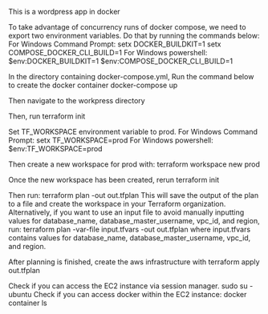 This is a wordpress app in docker



To take advantage of concurrency runs of docker compose, we need to export two environment variables. Do that by running the commands below:
    For Windows Command Prompt:
    setx DOCKER_BUILDKIT=1
    setx COMPOSE_DOCKER_CLI_BUILD=1
    For Windows powershell:
    $env:DOCKER_BUILDKIT=1
    $env:COMPOSE_DOCKER_CLI_BUILD=1

In the directory containing docker-compose.yml, Run the command below to create the docker container
    docker-compose up

Then navigate to the workpress directory

Then, run
terraform init

Set TF_WORKSPACE environment variable to prod.
    For Windows Command Prompt:
    setx TF_WORKSPACE=prod
    For Windows powershell:
    $env:TF_WORKSPACE=prod

Then create a new workspace for prod with:
terraform workspace new prod

Once the new workspace has been created, rerun
terraform init

Then run: 
terraform plan -out out.tfplan
This will save the output of the plan to a file and create the workspace in your Terraform organization.
Alternatively, if you want to use an input file to avoid manually inputting values for database_name, database_master_username, vpc_id, and region, run:
terraform plan -var-file input.tfvars -out out.tfplan
where input.tfvars contains values for database_name, database_master_username, vpc_id, and region.

After planning is finished, create the aws infrastructure with
terraform apply out.tfplan

Check if you can access the EC2 instance via session manager.
sudo su - ubuntu
Check if you can access docker within the EC2 instance:
docker container ls